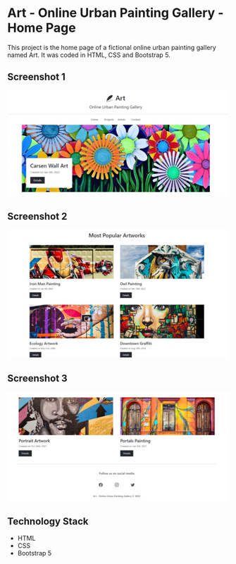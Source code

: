 # Art - Online Urban Painting Gallery - Home Page

This project is the home page of a fictional online urban painting gallery named Art.
It was coded in HTML, CSS and Bootstrap 5.

## Screenshot 1

![Screenshot](Screenshot_1.jpg)

## Screenshot 2

![Screenshot](Screenshot_2.jpg)

## Screenshot 3

![Screenshot](Screenshot_3.jpg)

## Technology Stack

+ HTML
+ CSS
+ Bootstrap 5